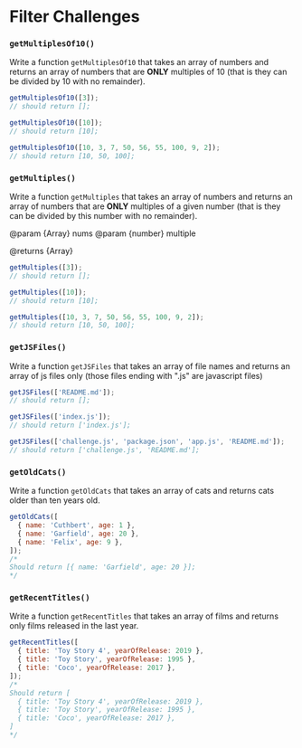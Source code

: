 # Filter Challenges

### `getMultiplesOf10()`

Write a function `getMultiplesOf10` that takes an array of numbers and returns an array of numbers that are **ONLY** multiples of 10 (that is they can be divided by 10 with no remainder).

```js
getMultiplesOf10([3]);
// should return [];
```

```js
getMultiplesOf10([10]);
// should return [10];
```

```js
getMultiplesOf10([10, 3, 7, 50, 56, 55, 100, 9, 2]);
// should return [10, 50, 100];
```

### `getMultiples()`

Write a function `getMultiples` that takes an array of numbers and returns an array of numbers that are **ONLY** multiples of a given number (that is they can be divided by this number with no remainder).

@param {Array} nums
@param {number} multiple

@returns {Array}

```js
getMultiples([3]);
// should return [];
```

```js
getMultiples([10]);
// should return [10];
```

```js
getMultiples([10, 3, 7, 50, 56, 55, 100, 9, 2]);
// should return [10, 50, 100];
```

### `getJSFiles()`

Write a function `getJSFiles` that takes an array of file names and returns an array of js files only (those files ending with ".js" are javascript files)

```js
getJSFiles(['README.md']);
// should return [];
```

```js
getJSFiles(['index.js']);
// should return ['index.js'];
```

```js
getJSFiles(['challenge.js', 'package.json', 'app.js', 'README.md']);
// should return ['challenge.js', 'README.md'];
```

### `getOldCats()`

Write a function `getOldCats` that takes an array of cats and returns cats older than ten years old.

```js
getOldCats([
  { name: 'Cuthbert', age: 1 },
  { name: 'Garfield', age: 20 },
  { name: 'Felix', age: 9 },
]);
/*
Should return [{ name: 'Garfield', age: 20 }];
*/
```

### `getRecentTitles()`

Write a function `getRecentTitles` that takes an array of films and returns only films released in the last year.

```js
getRecentTitles([
  { title: 'Toy Story 4', yearOfRelease: 2019 },
  { title: 'Toy Story', yearOfRelease: 1995 },
  { title: 'Coco', yearOfRelease: 2017 },
]);
/*
Should return [
  { title: 'Toy Story 4', yearOfRelease: 2019 },
  { title: 'Toy Story', yearOfRelease: 1995 },
  { title: 'Coco', yearOfRelease: 2017 },
]
*/
```
